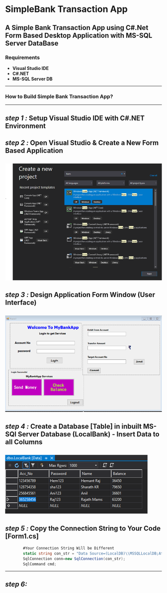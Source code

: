 # SimpleBank Transaction App

A Simple Bank Transaction App using **C#.Net** Form Based Desktop Application with MS-SQL Server DataBase
---
### Requirements
- **Visual Studio IDE**
- **C#.NET**
- **MS-SQL Server DB**
---
### How to Build Simple Bank Transaction App?
---
***step 1 :***  Setup Visual Studio IDE with C#.NET Environment
---
***step 2 :***  Open Visual Studio & Create a New Form Based Application
---
![](Screen_Shots/NewApp.png)
---
***step 3 :***  Design Application Form Window (User Interface)
---
![](Screen_Shots/Design_Window.png)
---
***step 4 :***  Create a Database [Table] in inbuilt MS-SQl Server Database (LocalBank)
            - Insert Data to all Columns           
---
![](Screen_Shots/Initial_DB.png)
---
***step 5 :*** Copy the Connection String to Your Code [Form1.cs]
---
```C#
        #Your Connection String Will be Different
        static string con_str = "Data Source=(LocalDB)\\MSSQLLocalDB;AttachDbFilename=C:\\Users\\Sanjay-PC\\source\\repos\\Sanjay_C#_Lab\\Bank Transaction\\Bank Transaction\\LocalBankDB.mdf;Integrated Security=True";
        SqlConnection conn=new SqlConnection(con_str);
        SqlCommand cmd;
```
---
***step 6:*** 
---





